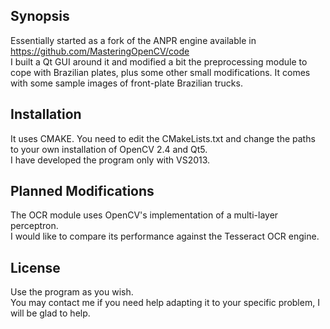 ## Synopsis

Essentially started as a fork of the ANPR engine available in https://github.com/MasteringOpenCV/code <br />
I built a Qt GUI around it and modified a bit the preprocessing module to cope with Brazilian plates, plus some other small modifications.
It comes with some sample images of front-plate Brazilian trucks.

## Installation

It uses CMAKE. You need to edit the CMakeLists.txt and change the paths to your own installation of OpenCV 2.4 and Qt5. <br />
I have developed the program only with VS2013.

## Planned Modifications

The OCR module uses OpenCV's implementation of a multi-layer perceptron. <br />
I would like to compare its performance against the Tesseract OCR engine.

## License

Use the program as you wish. <br />
You may contact me if you need help adapting it to your specific problem, I will be glad to help.

